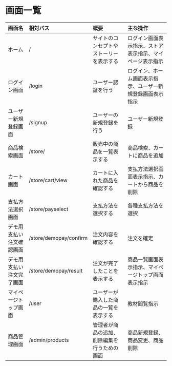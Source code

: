 # 画面一覧

| 画面名 |相対パス| 概要 |主な操作|
|:--- |:--- |:--- |:--- |
| ホーム |/|サイトのコンセプトやストーリーを表示する|ログイン画面表示指示、ストア表示指示、マイページ表示指示|
| ログイン画面 |/login| ユーザー認証を行う |ログイン、ホーム画面表示指示、ユーザー新規登録画面表示指示|
| ユーザー新規登録画面 |/signup| ユーザーの新規登録を行う |ユーザー新規登録|
| 商品検索画面 |/store/| 販売中の商品を一覧表示する |商品検索、カートに商品を追加|
| カート画面 |/store/cart/view| カートに入れた商品を確認する |支払方法選択画面表示指示、カートから商品を削除|
| 支払方法選択画面|/store/payselect|支払方法を選択する|各種支払方法を選択|
| デモ用支払い注文確認画面 |/store/demopay/confirm| 注文内容を確認する |注文を確定|
| デモ用支払い注文完了画面 |/store/demopay/result| 注文が完了したことを表示する |商品一覧画面表示指示、マイページトップ画面表示指示|
| マイページトップ画面| /user | ユーザーが購入した商品の一覧を表示する | 教材閲覧指示 |
| 商品管理画面 | /admin/products |管理者が商品の追加、削除編集を行うための画面 | 商品新規登録、商品変更、商品削除 |
